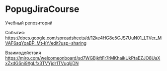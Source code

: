 # PopugJiraCourse
Учебный репозиторий

События:
https://docs.google.com/spreadsheets/d/12ke4HG8e5CJS7UuN01_LTVer_MVAF6sqYoaBP_Mt-kY/edit?usp=sharing

Взаимодействия
https://miro.com/welcomeonboard/sd7WGBjkftFr7rMKhaikUkPtaEZJO8UaXxZxdGSni9XgLfx3TVYjdr1TVugljjDN
